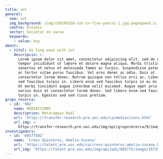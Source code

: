 ```yaml
---
title: iot
general:
  nom: iot
  img_background: /img/x20190326-iot-in-five-years2-1.jpg.pagespeed.ic.jkhmNWwrQd.jpg
  centre: Estudis
  sector: Societat en xarxa
  keywords:
    - value: key
about:
  - titol: Go long ways with iot
    descripcio: >-
      Lorem ipsum dolor sit amet, consectetur adipiscing elit, sed do eiusmod
      tempor incididunt ut labore et dolore magna aliqua. Morbi tristique
      senectus et netus et malesuada fames ac turpis. Suspendisse potenti nullam
      ac tortor vitae purus faucibus. Vel eros donec ac odio. Duis at
      consectetur lorem donec. Rutrum quisque non tellus orci ac. Libero enim
      sed faucibus turpis in. Libero enim sed faucibus turpis in eu mi bibendum.
      Ut morbi tincidunt augue interdum velit euismod. Augue eget arcu dictum
      varius duis at consectetur lorem donec. Sed libero enim sed faucibus
      turpis in. Egestas sed sed risus pretium.
grups_recerca:
  - id: '902'
    name: MEDIACCIONS
    description: Metacampus Real
    url: 'https://transfer-research.pre.uoc.edu/ca/mediaccions.html'
    url_img: >-
      https://transfer-research.pre.uoc.edu/img/api/grupsrecerca/9/image/1573919706793
investigadors:
  - id: '66577502'
    name: 'Creus Quinteros, Amalia Susana'
    url: 'https://talent.pre.uoc.edu/ca/creus-quinteros-amalia-susana.html'
    url_img: 'https://talent.pre.uoc.edu/img/api/pdi/665775/image/1573925440895'
---
```


